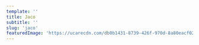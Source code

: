 ```yaml
---
template: ''
title: Jaco
subtitle: ''
slug: 'jaco'
featuredImage: 'https://ucarecdn.com/db0b1431-8739-426f-970d-8a80eacf02ef/-/preview/-/rotate/270/'
---
```

